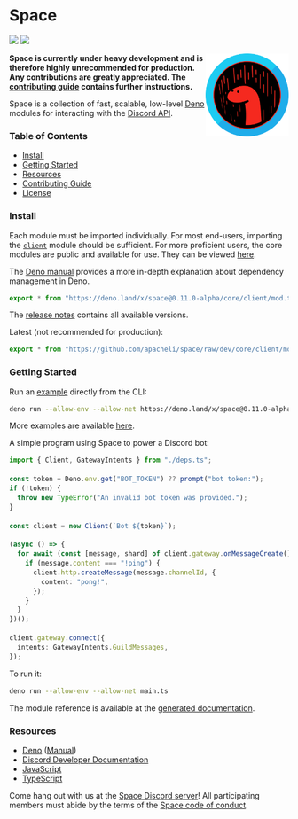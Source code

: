 # Space

[![](https://github.com/apacheli/Space/actions/workflows/ci.yaml/badge.svg)](https://github.com/apacheli/Space/actions/workflows/ci.yaml)
[![](https://canary.discord.com/api/guilds/812458966357377067/widget.png)](https://discord.gg/UQuA3EwXCV)

<img align=right src=assets/logo.png height=150px>

**Space is currently under heavy development and is therefore highly
unrecommended for production. Any contributions are greatly appreciated. The
[contributing guide](CONTRIBUTING.md) contains further instructions.**

Space is a collection of fast, scalable, low-level [Deno](https://deno.land/)
modules for interacting with the [Discord API](https://discord.dev/).

### Table of Contents

- [Install](#install)
- [Getting Started](#getting-started)
- [Resources](#resources)
- [Contributing Guide](CONTRIBUTING.md)
- [License](LICENSE.txt)

### Install

Each module must be imported individually. For most end-users, importing the
[`client`](core/client) module should be sufficient. For more proficient users,
the core modules are public and available for use. They can be viewed
[here](core).

The [Deno manual](https://deno.land/manual/examples/manage_dependencies)
provides a more in-depth explanation about dependency management in Deno.

```ts
export * from "https://deno.land/x/space@0.11.0-alpha/core/client/mod.ts";
```

The [release notes](RELEASES.md) contains all available versions.

Latest (not recommended for production):

```ts
export * from "https://github.com/apacheli/space/raw/dev/core/client/mod.ts";
```

### Getting Started

Run an [example](examples/example.ts) directly from the CLI:

```sh
deno run --allow-env --allow-net https://deno.land/x/space@0.11.0-alpha/examples/example.ts
```

More examples are available [here](examples).

A simple program using Space to power a Discord bot:

```ts
import { Client, GatewayIntents } from "./deps.ts";

const token = Deno.env.get("BOT_TOKEN") ?? prompt("bot token:");
if (!token) {
  throw new TypeError("An invalid bot token was provided.");
}

const client = new Client(`Bot ${token}`);

(async () => {
  for await (const [message, shard] of client.gateway.onMessageCreate()) {
    if (message.content === "!ping") {
      client.http.createMessage(message.channelId, {
        content: "pong!",
      });
    }
  }
})();

client.gateway.connect({
  intents: GatewayIntents.GuildMessages,
});
```

To run it:

```sh
deno run --allow-env --allow-net main.ts
```

The module reference is available at the
[generated documentation](https://doc.deno.land/https/deno.land/x/space@0.11.0-alpha/core/client/mod.ts).

### Resources

- [Deno](https://deno.land/) ([Manual](https://discord.dev/))
- [Discord Developer Documentation](https://discord.dev/)
- [JavaScript](https://developer.mozilla.org/en-US/docs/Web/JavaScript)
- [TypeScript](https://www.typescriptlang.org/)

Come hang out with us at the
[Space Discord server](https://discord.gg/UQuA3EwXCV)! All participating members
must abide by the terms of the [Space code of conduct](CODE_OF_CONDUCT.md).
